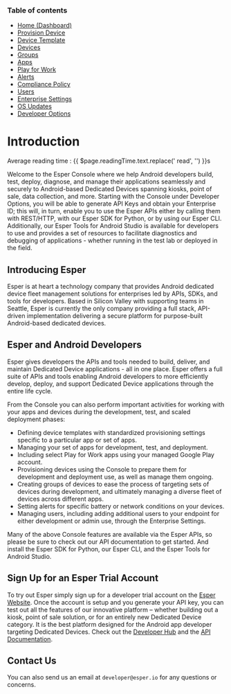 ### Table of contents

*   [Home (Dashboard)](home-dashboard/index.md)
*   [Provision Device](device-provisioning/index.md)
*   [Device Template](device-template/index.md)
*   [Devices](device-management/index.md)
*   [Groups](group-management/index.md)
*   [Apps](app-management/index.md)
*   [Play for Work](play-work/index.md)
*   [Alerts](alerts/index.md)
*   [Compliance Policy](policy-management/index.md)
*   [Users](user-management/index.md)
*   [Enterprise Settings](enterprise-configuration/index.md)
*   [OS Updates](os-updates/index.md)
*   [Developer Options](developer-options/index.md)

# Introduction

<div class="avg-reading-time" style="margin-top: 0rem;">Average reading time : {{ $page.readingTime.text.replace(' read', '') }}s</div>


Welcome to the Esper Console where we help Android developers build, test, deploy, diagnose, and manage their applications seamlessly and securely to Android-based Dedicated Devices spanning kiosks, point of sale, data collection, and more. Starting with the Console under Developer Options, you will be able to generate API Keys and obtain your Enterprise ID; this will, in turn, enable you to use the Esper APIs either by calling them with REST/HTTP, with our Esper SDK for Python, or by using our Esper CLI. Additionally, our Esper Tools for Android Studio is available for developers to use and provides a set of resources to facilitate diagnostics and debugging of applications - whether running in the test lab or deployed in the field.

## Introducing Esper

Esper is at heart a technology company that provides Android dedicated device fleet management solutions for enterprises led by APIs, SDKs, and tools for developers. Based in Silicon Valley with supporting teams in Seattle, Esper is currently the only company providing a full stack, API-driven implementation delivering a secure platform for purpose-built Android-based dedicated devices.

## Esper and Android Developers

Esper gives developers the APIs and tools needed to build, deliver, and maintain Dedicated Device applications - all in one place. Esper offers a full suite of APIs and tools enabling Android developers to more efficiently develop, deploy, and support Dedicated Device applications through the entire life cycle.

From the Console you can also perform important activities for working with your apps and devices during the development, test, and scaled deployment phases:

*   Defining device templates with standardized provisioning settings specific to a particular app or set of apps.
*   Managing your set of apps for development, test, and deployment.
*   Including select Play for Work apps using your managed Google Play account.
*   Provisioning devices using the Console to prepare them for development and deployment use, as well as manage them ongoing.
*   Creating groups of devices to ease the process of targeting sets of devices during development, and ultimately managing a diverse fleet of devices across different apps.
*   Setting alerts for specific battery or network conditions on your devices.
*   Managing users, including adding additional users to your endpoint for either development or admin use, through the Enterprise Settings.

Many of the above Console features are available via the Esper APIs, so please be sure to check out our API documentation to get started. And install the Esper SDK for Python, our Esper CLI, and the Esper Tools for Android Studio.

## Sign Up for an Esper Trial Account

To try out Esper simply sign up for a developer trial account on the [Esper Website](https://esper.io/signup/). Once the account is setup and you generate your API key, you can test out all the features of our innovative platform – whether building out a kiosk, point of sale solution, or for an entirely new Dedicated Device category. It is the best platform designed for the Android app developer targeting Dedicated Devices. Check out the [Developer Hub](https://docs.esper.io) and the [API Documentation](https://api.esper.io).

## Contact Us

You can also send us an email at `developer@esper.io` for any questions or concerns.

